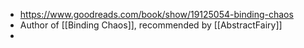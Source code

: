 - https://www.goodreads.com/book/show/19125054-binding-chaos
- Author of [[Binding Chaos]], recommended by [[AbstractFairy]]
- 
